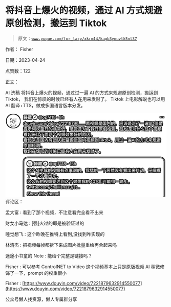 # 将抖音上爆火的视频，通过 AI 方式规避原创检测，搬运到 Tiktok

> 原文：[`www.yuque.com/for_lazy/xkrm14/kagb3ymuvtk5nl37`](https://www.yuque.com/for_lazy/xkrm14/kagb3ymuvtk5nl37)



作者： Fisher



日期：2023-04-24



点赞数：122



正文：



AI 洗稿 将抖音上爆火的视频，通过过一遍 AI 的方式来规避原创检测，搬运到 Tiktok， 我们在惊叹的时候已经有人在用来发财了。 Tiktok 上电影解说也可以用 AI 翻译+TTS，做成多国语言版本分发。



![](img/f40b8bbe0e8b982652c7f7c1c2391441.png)  <ne-p id="ucf348c1b" data-lake-id="ucf348c1b">评论区：



孟大富 : 看到了那个视频，不注意看完全看不出来



财女小马达 : [强]火过的即是被验证过的



睡觉想飞 : 这个昨晚在推特上看到,没找到咋实现的



林清杰 : 把视频每帧都拆下来成图片批量重绘再合起来吗



迷途小书童的 Note : 能给个完整是链接吗？



Fisher : 可以参考 ControlNET to Video 这个视频基本上只是原版视频 AI 稍微修饰了一下，prompt 的权重很小



Fisher : [https://www.douyin.com/video/7221879632914550077](https://www.douyin.com/video/7221879632914550077)



公众号懒人找资源，懒人专属群分享

</ne-p>